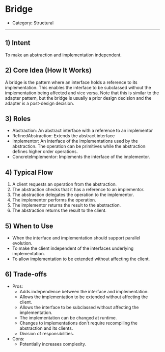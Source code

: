 # Bridge

- Category: Structural

---

## 1) Intent

To make an abstraction and implementation independent.

## 2) Core Idea (How It Works)

A bridge is the pattern where an interface holds a reference to its implementation. This enables the interface to be
subclassed without the implementation being affected and vice versa. Note that this is similar to the adapter pattern,
but the bridge is usually a prior design decision and the adapter is a post-design decision.

## 3) Roles

- Abstraction: An abstract interface with a reference to an implementor
- RefinedAbstraction: Extends the abstract interface
- Implementor: An interface of the implementations used by the abstraction. The operation can be primitives while the
  abstraction defines higher order operations.
- ConcreteImplementor: Implements the interface of the implementor.

## 4) Typical Flow

1) A client requests an operation from the abstraction.
2) The abstraction checks that it has a reference to an implementor.
3) The abstraction delegates the operation to the implementor.
4) The implementor performs the operation.
5) The implementor returns the result to the abstraction.
6) The abstraction returns the result to the client.

## 5) When to Use

- When the interface and implementation should support parallel evolution.
- To make the client independent of the interfaces underlying implementation.
- To allow implementation to be extended without affecting the client.

## 6) Trade-offs

- Pros:
    - Adds independence between the interface and implementation.
    - Allows the implementation to be extended without affecting the client.
    - Allows the interface to be subclassed without affecting the implementation.
    - The implementation can be changed at runtime.
    - Changes to implementations don't require recompiling the abstraction and its clients.
    - Division of responsibilities.
- Cons:
    - Potentially increases complexity.